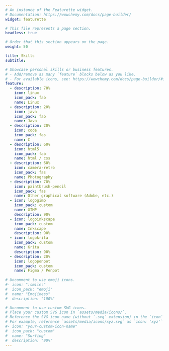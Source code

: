 ```yaml
---
# An instance of the Featurette widget.
# Documentation: https://wowchemy.com/docs/page-builder/
widget: featurette

# This file represents a page section.
headless: true

# Order that this section appears on the page.
weight: 50

title: Skills
subtitle:

# Showcase personal skills or business features.
# - Add/remove as many `feature` blocks below as you like.
# - For available icons, see: https://wowchemy.com/docs/page-builder/#icons
feature:
  - description: 70%
    icon: linux
    icon_pack: fab
    name: Linux
  - description: 20%
    icon: java
    icon_pack: fab
    name: Java
  - description: 20%
    icon: code
    icon_pack: fas
    name: C
  - description: 60%
    icon: html5
    icon_pack: fab
    name: html / css
  - description: 60%
    icon: camera-retro
    icon_pack: fas
    name: Photography
  - description: 70%
    icon: paintbrush-pencil
    icon_pack: fas
    name: Other graphical software (Adobe, etc.)
  - icon: logogimp
    icon_pack: custom
    name: GIMP
    description: 90%
  - icon: logoinkscape
    icon_pack: custom
    name: Inkscape
    description: 90%
  - icon: logokrita
    icon_pack: custom
    name: Krita
    description: 90%
  - description: 20%
    icon: logopenpot
    icon_pack: custom
    name: Figma / Penpot
    
# Uncomment to use emoji icons.
#- icon: ":smile:"
#  icon_pack: "emoji"
#  name: "Emojiness"
#  description: "100%"

# Uncomment to use custom SVG icons.
# Place your custom SVG icon in `assets/media/icons/`.
# Reference the SVG icon name (without `.svg` extension) in the `icon` field.
# For example, reference `assets/media/icons/xyz.svg` as `icon: 'xyz'`
#- icon: "your-custom-icon-name"
#  icon_pack: "custom"
#  name: "Surfing"
#  description: "90%"
---
```

